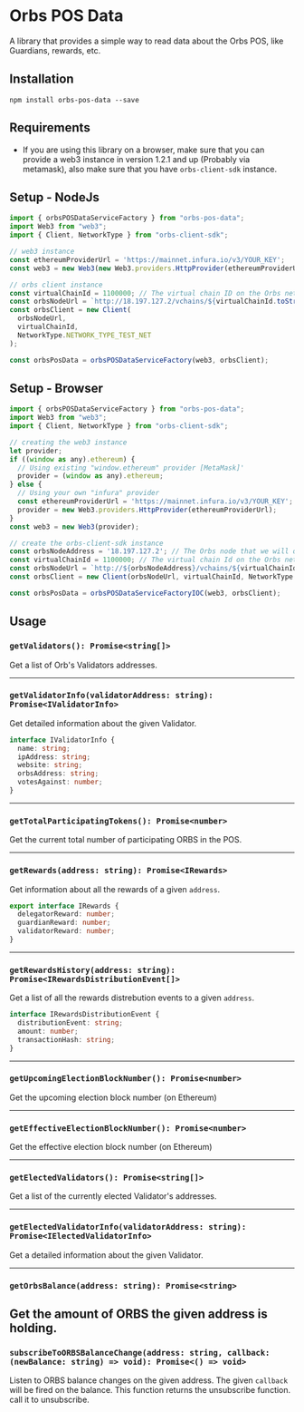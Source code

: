 # Orbs POS Data
A library that provides a simple way to read data about the Orbs POS, like Guardians, rewards, etc.

## Installation
`npm install orbs-pos-data --save`

## Requirements
* If you are using this library on a browser, make sure that you can provide a web3 instance in version 1.2.1 and up (Probably via metamask), also make sure that you have `orbs-client-sdk` instance.

## Setup - NodeJs

```js
import { orbsPOSDataServiceFactory } from "orbs-pos-data";
import Web3 from "web3";
import { Client, NetworkType } from "orbs-client-sdk";

// web3 instance
const ethereumProviderUrl = 'https://mainnet.infura.io/v3/YOUR_KEY';	// The Ethereum that we will query
const web3 = new Web3(new Web3.providers.HttpProvider(ethereumProviderUrl));

// orbs client instance
const virtualChainId = 1100000; // The virtual chain ID on the Orbs network
const orbsNodeUrl = `http://18.197.127.2/vchains/${virtualChainId.toString()}`;
const orbsClient = new Client(
  orbsNodeUrl,
  virtualChainId,
  NetworkType.NETWORK_TYPE_TEST_NET
);

const orbsPosData = orbsPOSDataServiceFactory(web3, orbsClient);
```

## Setup - Browser

```js
import { orbsPOSDataServiceFactory } from "orbs-pos-data";
import Web3 from "web3";
import { Client, NetworkType } from "orbs-client-sdk";

// creating the web3 instance
let provider;
if ((window as any).ethereum) {
  // Using existing "window.ethereum" provider [MetaMask]'
  provider = (window as any).ethereum;
} else {
  // Using your own "infura" provider
  const ethereumProviderUrl = 'https://mainnet.infura.io/v3/YOUR_KEY';
  provider = new Web3.providers.HttpProvider(ethereumProviderUrl);
}
const web3 = new Web3(provider);

// create the orbs-client-sdk instance
const orbsNodeAddress = '18.197.127.2';	// The Orbs node that we will query
const virtualChainId = 1100000;	// The virtual chain Id on the Orbs network
const orbsNodeUrl = `http://${orbsNodeAddress}/vchains/${virtualChainId.toString()}`;
const orbsClient = new Client(orbsNodeUrl, virtualChainId, NetworkType.NETWORK_TYPE_TEST_NET);

const orbsPosData = orbsPOSDataServiceFactoryIOC(web3, orbsClient);
```

## Usage

### `getValidators(): Promise<string[]>`

Get a list of Orb's Validators addresses.

---

### `getValidatorInfo(validatorAddress: string): Promise<IValidatorInfo>`

Get detailed information about the given Validator.

```ts
interface IValidatorInfo {
  name: string;
  ipAddress: string;
  website: string;
  orbsAddress: string;
  votesAgainst: number;
}
```

---

### `getTotalParticipatingTokens(): Promise<number>`

Get the current total number of participating ORBS in the POS.

---

### `getRewards(address: string): Promise<IRewards>`

Get information about all the rewards of a given `address`.

```ts
export interface IRewards {
  delegatorReward: number;
  guardianReward: number;
  validatorReward: number;
}
```

---

### `getRewardsHistory(address: string): Promise<IRewardsDistributionEvent[]>`

Get a list of all the rewards distrebution events to a given `address`.

```ts
interface IRewardsDistributionEvent {
  distributionEvent: string;
  amount: number;
  transactionHash: string;
}
```

---

### `getUpcomingElectionBlockNumber(): Promise<number>`

Get the upcoming election block number (on Ethereum)

---

### `getEffectiveElectionBlockNumber(): Promise<number>`

Get the effective election block number (on Ethereum)

---

### `getElectedValidators(): Promise<string[]>`

Get a list of the currently elected Validator's addresses.

---

### `getElectedValidatorInfo(validatorAddress: string): Promise<IElectedValidatorInfo>`

Get a detailed information about the given Validator.

---

### `getOrbsBalance(address: string): Promise<string>`

Get the amount of ORBS the given address is holding.
---

### `subscribeToORBSBalanceChange(address: string, callback: (newBalance: string) => void): Promise<() => void>`

Listen to ORBS balance changes on the given address.
The given `callback` will be fired on the balance.
This function returns the unsubscribe function. call it to unsubscribe.

